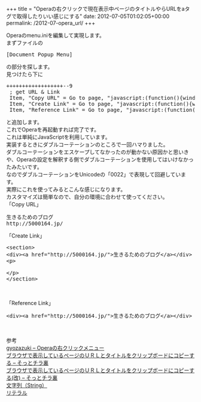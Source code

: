 +++
title = "Operaの右クリックで現在表示中ページのタイトルやらURLをaタグで取得したりいい感じにする"
date: 2012-07-05T01:02:05+00:00
permalink: /2012-07-opera_url/
+++
<div>
  <div>
    Operaのmenu.iniを編集して実現します。
  </div>
  
  <div>
    まずファイルの
  </div>
  
  <pre class="brush: jscript; title: ; notranslate" title="">
[Document Popup Menu]
</pre>
</div>

<div>
  の部分を探します。
</div>

<div>
  見つけたら下に
</div>

<pre class="brush: jscript; title: ; notranslate" title="">++++++++++++++++++--9
 ; get URL & Link
 Item, "Copy URL" = Go to page, "javascript:(function(){window.prompt('', document.title+'\n'+location.href);})();" & Delay, 100 & Cut & Cancel
 Item, "Create Link" = Go to page, "javascript:(function(){window.prompt('', '\n\n&lt;section&gt;\n&lt;div&gt;&lt;a href=\u0022'+location.href+'\u0022&gt;'+document.title+'&lt;/a&gt;&lt;/div&gt;\n&lt;p&gt;\n\n&lt;/p&gt;\n&lt;/section&gt;\n\n');})();" & Delay, 100 & Cut & Cancel
 Item, "Reference Link" = Go to page, "javascript:(function(){window.prompt('', '&lt;div&gt;&lt;a href=\u0022'+location.href+'\u0022&gt;'+document.title+'&lt;/a&gt;&lt;/div&gt;\n\n');})();" & Delay, 100 & Cut & Cancel
</pre>

<div>
  と追加します。
</div>

<div>
  これでOperaを再起動すれば完了です。
</div>

<div>
  これは単純にJavaScriptを利用しています。
</div>

<div>
  実装するときにダブルコーテーションのところで一回ハマりました。
</div>

<div>
  ダブルコーテーションをエスケープしてなかったのが動かない原因かと思いきや、Operaの設定を解釈する側でダブルコーテーションを使用してはいけなかったみたいです。
</div>

<div>
  なのでダブルコーテーションをUnicodeの「0022」で表現して回避しています。
</div>

<div>
  実際にこれを使ってみるとこんな感じになります。
</div>

<div>
  カスタマイズは簡単なので、自分の環境に合わせて使ってください。
</div><section> 

<div>
  「Copy URL」
</div>

<pre class="brush: xml; title: ; notranslate" title="">生きるためのブログ
http://5000164.jp/
</pre></section> <section> 

<div>
  「Create Link」
</div>

<pre class="brush: xml; title: ; notranslate" title="">&lt;section&gt;
&lt;div&gt;&lt;a href="http://5000164.jp/"&gt;生きるためのブログ&lt;/a&gt;&lt;/div&gt;
&lt;p&gt;

&lt;/p&gt;
&lt;/section&gt;


</pre></section> <section> 

<div>
  「Reference Link」
</div>

<pre class="brush: xml; title: ; notranslate" title="">&lt;div&gt;&lt;a href="http://5000164.jp/"&gt;生きるためのブログ&lt;/a&gt;&lt;/div&gt;


</pre></section> 

<div>
  参考
</div>

<div>
  <a href="http://my.opera.com/gyozazuki/blog/2009/10/20/opera">gyozazuki &#8211; Operaの右クリックメニュー</a>
</div>

<div>
  <a href="http://d.hatena.ne.jp/mame-tanuki+tiraura/20100220/CopyURL">ブラウザで表示しているページのＵＲＬとタイトルをクリップボードにコピーする &#8211; そっとチラ裏</a>
</div>

<div>
  <a href="http://d.hatena.ne.jp/mame-tanuki+tiraura/20110425/CopyURL2">ブラウザで表示しているページのＵＲＬとタイトルをクリップボードにコピーする(改) &#8211; そっとチラ裏</a>
</div>

<div>
  <a href="http://www.tohoho-web.com/js/string.htm">文字列（String）</a>
</div>

<div>
  <a href="http://wisdom.sakura.ne.jp/programming/cs/cs3.html">リテラル</a>
</div>

<div>
</div>

<div>
</div>
